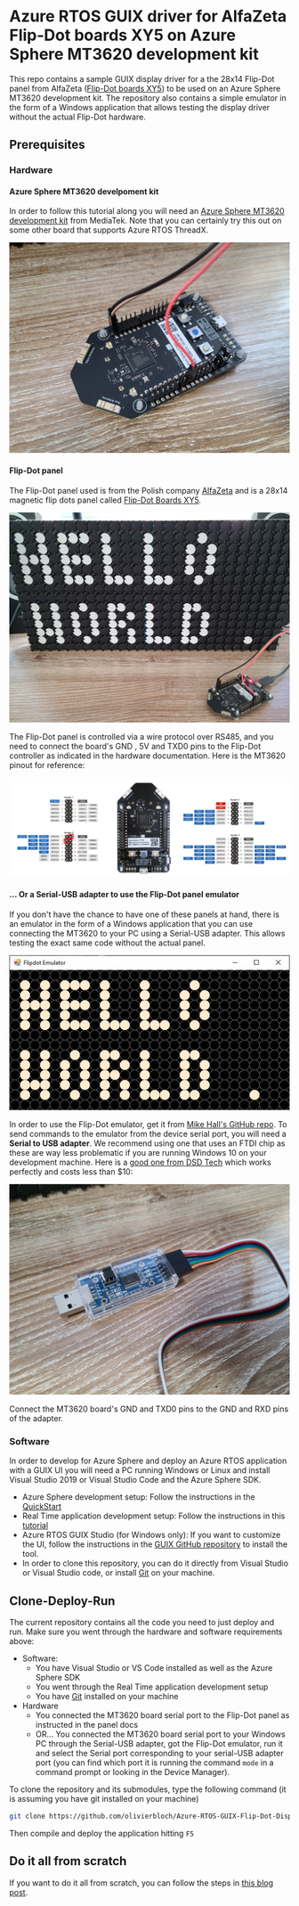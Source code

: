 # Azure RTOS GUIX driver for AlfaZeta Flip-Dot boards XY5 on Azure Sphere MT3620 development kit

This repo contains a sample GUIX display driver for a the 28x14 Flip-Dot panel from AlfaZeta ([Flip-Dot boards XY5](https://flipdots.com/en/products-services/flip-dot-boards-xy5/)) to be used on an Azure Sphere MT3620 development kit. The repository also contains a simple emulator in the form of a Windows application that allows testing the display driver without the actual Flip-Dot hardware.

## Prerequisites

### Hardware

#### Azure Sphere MT3620 develpoment kit

In order to follow this tutorial along you will need an [Azure Sphere MT3620 development kit](https://www.mediatek.com/products/AIoT/mt3620) from MediaTek. Note that you can certainly try this out on some other board that supports Azure RTOS ThreadX.

![Azure Sphere MT3620 development kit](Assets/MT3620.jpg)

#### Flip-Dot panel

The Flip-Dot panel used is from the Polish company [AlfaZeta](https://flipdots.com/en/home/) and is a 28x14 magnetic flip dots panel called [Flip-Dot Boards XY5](https://flipdots.com/en/products-services/flip-dot-boards-xy5/).

![Flip-dot panel with MT3620](Assets/Flipdot-and-MT3620.jpg)

The Flip-Dot panel is controlled via a wire protocol over RS485, and you need to connect the board's GND , 5V and TXD0 pins to the Flip-Dot controller as indicated in the hardware documentation. Here is the MT3620 pinout for reference:

![MT3620 pintout](Assets/MT3620-pinout.png)

#### ... Or a Serial-USB adapter to use the Flip-Dot panel emulator

If you don't have the chance to have one of these panels at hand, there is an emulator in the form of a Windows application that you can use connecting the MT3620 to your PC using a Serial-USB adapter. This allows testing the exact same code without the actual panel.

![FLip-Dot emulator](Assets/emulator.jpg)

In order to use the Flip-Dot emulator, get it from [Mike Hall's GitHub repo](https://github.com/mikehall-ms/flipdot-emulator). To send commands to the emulator from the device serial port, you will need a **Serial to USB adapter**. We recommend using one that uses an FTDI chip as these are way less problematic if you are running Windows 10 on your development machine. Here is a [good one from DSD Tech](https://www.amazon.com/gp/product/B07BBPX8B8/ref=ppx_yo_dt_b_asin_title_o00_s00?ie=UTF8&psc=1) which works perfectly and costs less than $10:

![DSD Tech Serial-USB adapter](Assets/Serial-USB-adapter.jpg)

Connect the MT3620 board's GND and TXD0 pins to the GND and RXD pins of the adapter.

### Software

In order to develop for Azure Sphere and deploy an Azure RTOS application with a GUIX UI you will need a PC running Windows or Linux and install Visual Studio 2019 or Visual Studio Code and the Azure Sphere SDK.

- Azure Sphere development setup: Follow the instructions in the [QuickStart](https://docs.microsoft.com/azure-sphere/install/overview) 
- Real Time application development setup: Follow the instructions in this [tutorial](https://docs.microsoft.com/azure-sphere/install/qs-real-time-application)
- Azure RTOS GUIX Studio (for Windows only): If you want to customize the UI, follow the instructions in the [GUIX GitHub repository](https://github.com/azure-rtos/guix) to install the tool.
- In order to clone this repository, you can do it directly from Visual Studio or Visual Studio code, or install [Git](https://git-scm.com/downloads) on your machine.

## Clone-Deploy-Run

The current repository contains all the code you need to just deploy and run.
Make sure you went through the hardware and software requirements above:

- Software:
  - You have Visual Studio or VS Code installed as well as the Azure Sphere SDK
  - You went through the Real Time application development setup
  - You have [Git](https://git-scm.com/downloads) installed on your machine
- Hardware
  - You connected the MT3620 board serial port to the Flip-Dot panel as instructed in the panel docs
  - OR... You connected the MT3620 board serial port to your Windows PC through the Serial-USB adapter, got the Flip-Dot emulator, run it and select the Serial port corresponding to your serial-USB adapter port (you can find which port it is running the command ```mode``` in a command prompt or looking in the Device Manager).

To clone the repository and its submodules, type the following command (it is assuming you have git installed on your machine)

```bash
git clone https://github.com/olivierbloch/Azure-RTOS-GUIX-Flip-Dot-Display-Driver --recursive
```

Then compile and deploy the application hitting ```F5```

## Do it all from scratch

If you want to do it all from scratch, you can follow the steps in [this blog post](https://aka.ms/olivier.blog/my-first-guix-driver).
